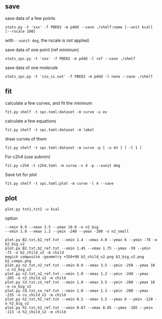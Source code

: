 

## save
save data of a few points
```
stats.py -t 'xxx' -f PBE02 -m pddd --save ./shelf:name [--unit kcal] [--rscale 100] 
```
with `--xunit deg`, the rscale is not applied.

save data of one point (ref minimum)
```
stats_spc.py -t 'xxx' -f PBE02 -m pddd -l ref --save ./shelf
```
save data of one molecule
```
stats_spc.py -t 'sio_si.out' -f PBE02 -m pddd -l none --save ./shelf
```

## fit
calculate a few curves, and fit the minimum
```
fit.py shelf -t spc.toml:dataset -m curve -u ev
```
calculate a few equations
```
fit.py shelf -t spc.toml:dataset -m label
```
draw curves of them
```
fit.py shelf -t spc.toml:dataset -m curve -p [ -u eV ] [ -l 1 ]
```

For c2h4 (use submin)
```
fit.py c2h4 -t c2h4.toml -m curve -v 4 -p --xunit deg
```

Save txt for plot
```
fit.py shelf -t spc.toml:plot -m curve -l 4 --save
```

## plot
```
plot.py txt1,txt2 -u kcal
```
option
```
--xmin 0.9 --xmax 3.5 --ymax 10.0 -o n2_big
--xmin 1.0 --xmax 1.2 --ymin -240 --ymax -200 -o n2_small
```

```
plot.py B2.txt,b2_ref.txt --xmin 1.4 --xmax 4.0 --ymax 6 --ymin -78 -o b2_big_v2
plot.py B2.txt,b2_ref.txt --xmin 1.45 --xmax 1.75 --ymax -59 --ymin -71 -o b2_child_v2 -m child
magick composite -geometry +350+90 b2_child_v2.png b2_big_v2.png b2_compo.png
plot.py n2.txt,n2_ref.txt --xmin 0.9 --xmax 3.5 --ymin -250 --ymax 10 -o n2_big_v2
plot.py n2.txt,n2_ref.txt --xmin 1.0 --xmax 1.2 --ymin -240 --ymax -205 -o n2_child_v2 -m child 
plot.py CO.txt,co_ref.txt --xmin 1.0 --xmax 3.5 --ymin -280 --ymax 10 -o co_big_v2
plot.py CO.txt,co_ref.txt --xmin 1.0 --xmax 1.3 --ymin -280 --ymax -235 -o co_child_v2 -m child
plot.py h2.txt,h2_ref.txt --xmin 0.5 --xmax 3.5 --ymax 6 --ymin -120 -o h2_big_v2
plot.py h2.txt,h2_ref.txt --xmin 0.67 --xmax 0.85 --ymax -105 --ymin -113 -o h2_child_v2 -m child
```